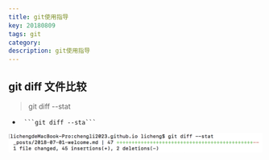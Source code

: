 ```yaml
---
title: git使用指导
key: 20180809
tags: git
category: 
description: git使用指导
---
```

## git diff 文件比较
>git diff --stat
*      ```git diff --sta```
![asf](/assets/images/1.png)